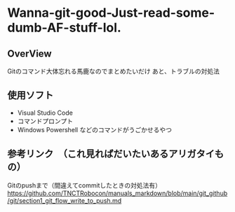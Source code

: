 # Wanna-git-good-Just-read-some-dumb-AF-stuff-lol.
## OverView
Gitのコマンド大体忘れる馬鹿なのでまとめたいだけ
あと、トラブルの対処法

## 使用ソフト
- Visual Studio Code
- コマンドプロンプト
- Windows Powershell
などのコマンドがうごかせるやつ
## 参考リンク　（これ見ればだいたいあるアリガタイもの）
Gitのpushまで（間違えてcommitしたときの対処法有）
https://github.com/TNCTRobocon/manuals_markdown/blob/main/git_github/git/section1_git_flow_write_to_push.md
